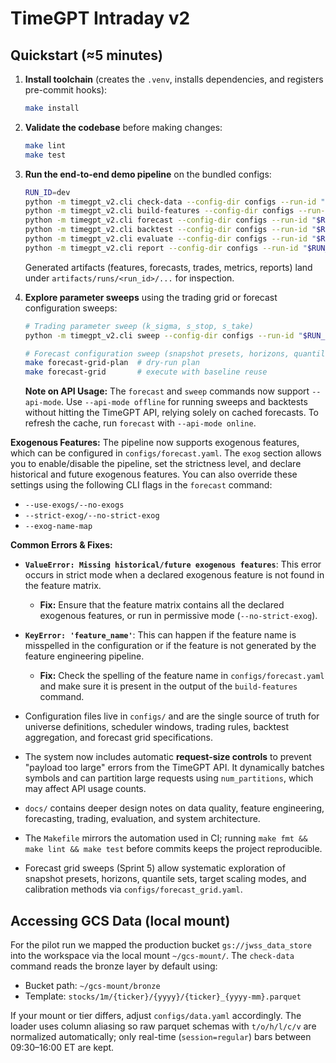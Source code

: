 # TimeGPT Intraday v2

## Quickstart (≈5 minutes)

1. **Install toolchain** (creates the `.venv`, installs dependencies, and registers pre-commit hooks):

   ```bash
   make install
   ```

2. **Validate the codebase** before making changes:

   ```bash
   make lint
   make test
   ```

3. **Run the end-to-end demo pipeline** on the bundled configs:

   ```bash
   RUN_ID=dev
   python -m timegpt_v2.cli check-data --config-dir configs --run-id "$RUN_ID"
   python -m timegpt_v2.cli build-features --config-dir configs --run-id "$RUN_ID"
   python -m timegpt_v2.cli forecast --config-dir configs --run-id "$RUN_ID" --api-mode offline
   python -m timegpt_v2.cli backtest --config-dir configs --run-id "$RUN_ID"
   python -m timegpt_v2.cli evaluate --config-dir configs --run-id "$RUN_ID"
   python -m timegpt_v2.cli report --config-dir configs --run-id "$RUN_ID"
   ```

   Generated artifacts (features, forecasts, trades, metrics, reports) land under
   `artifacts/runs/<run_id>/...` for inspection.

4. **Explore parameter sweeps** using the trading grid or forecast configuration sweeps:

   ```bash
   # Trading parameter sweep (k_sigma, s_stop, s_take)
   python -m timegpt_v2.cli sweep --config-dir configs --run-id "$RUN_ID" --api-mode offline

   # Forecast configuration sweep (snapshot presets, horizons, quantiles, calibration)
   make forecast-grid-plan  # dry-run plan
   make forecast-grid       # execute with baseline reuse
   ```

   **Note on API Usage:** The `forecast` and `sweep` commands now support `--api-mode`. Use `--api-mode offline` for running sweeps and backtests without hitting the TimeGPT API, relying solely on cached forecasts. To refresh the cache, run `forecast` with `--api-mode online`.

**Exogenous Features:**
The pipeline now supports exogenous features, which can be configured in `configs/forecast.yaml`.
The `exog` section allows you to enable/disable the pipeline, set the strictness level, and declare historical and future exogenous features.
You can also override these settings using the following CLI flags in the `forecast` command:
-   `--use-exogs/--no-exogs`
-   `--strict-exog/--no-strict-exog`
-   `--exog-name-map`

**Common Errors & Fixes:**
-   **`ValueError: Missing historical/future exogenous features`**: This error occurs in strict mode when a declared exogenous feature is not found in the feature matrix.
    -   **Fix:** Ensure that the feature matrix contains all the declared exogenous features, or run in permissive mode (`--no-strict-exog`).
-   **`KeyError: 'feature_name'`**: This can happen if the feature name is misspelled in the configuration or if the feature is not generated by the feature engineering pipeline.
    -   **Fix:** Check the spelling of the feature name in `configs/forecast.yaml` and make sure it is present in the output of the `build-features` command.

- Configuration files live in `configs/` and are the single source of truth for universe definitions,
  scheduler windows, trading rules, backtest aggregation, and forecast grid specifications.
- The system now includes automatic **request-size controls** to prevent "payload too large" errors from the TimeGPT API. It dynamically batches symbols and can partition large requests using `num_partitions`, which may affect API usage counts.
- `docs/` contains deeper design notes on data quality, feature engineering, forecasting, trading, evaluation, and system architecture.
- The `Makefile` mirrors the automation used in CI; running `make fmt && make lint && make test`
  before commits keeps the project reproducible.
- Forecast grid sweeps (Sprint 5) allow systematic exploration of snapshot presets, horizons, quantile sets, target scaling modes, and calibration methods via `configs/forecast_grid.yaml`.

## Accessing GCS Data (local mount)

For the pilot run we mapped the production bucket `gs://jwss_data_store` into the workspace via the
local mount `~/gcs-mount/`. The `check-data` command reads the bronze layer by default using:

- Bucket path: `~/gcs-mount/bronze`
- Template: `stocks/1m/{ticker}/{yyyy}/{ticker}_{yyyy-mm}.parquet`

If your mount or tier differs, adjust `configs/data.yaml` accordingly. The loader uses column aliasing
so raw parquet schemas with `t/o/h/l/c/v` are normalized automatically; only real-time (`session=regular`)
bars between 09:30–16:00 ET are kept.

